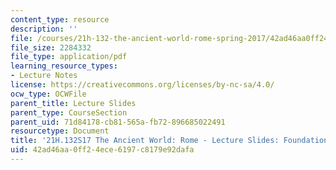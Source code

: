 ```yaml
---
content_type: resource
description: ''
file: /courses/21h-132-the-ancient-world-rome-spring-2017/42ad46aa0ff24ece6197c8179e92dafa_MIT21H_132S17_FoundatnMyth.pdf
file_size: 2284332
file_type: application/pdf
learning_resource_types:
- Lecture Notes
license: https://creativecommons.org/licenses/by-nc-sa/4.0/
ocw_type: OCWFile
parent_title: Lecture Slides
parent_type: CourseSection
parent_uid: 71d84178-cb81-565a-fb72-896685022491
resourcetype: Document
title: '21H.132S17 The Ancient World: Rome - Lecture Slides: Foundation Myths'
uid: 42ad46aa-0ff2-4ece-6197-c8179e92dafa
---
```

